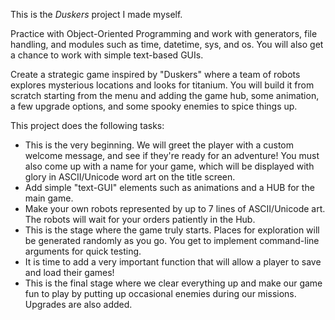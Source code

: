 This is the *Duskers* project I made myself.

Practice with Object-Oriented Programming and work with generators, file handling, and modules such as time, datetime, sys, and os. You will also get a chance to work with simple text-based GUIs.

Create a strategic game inspired by "Duskers" where a team of robots explores mysterious locations and looks for titanium. You will build it from scratch starting from the menu and adding the game hub, some animation, a few upgrade options, and some spooky enemies to spice things up.

This project does the following tasks:

* This is the very beginning. We will greet the player with a custom welcome message, and see if they're ready for an adventure! You must also come up with a name for your game, which will be displayed with glory in ASCII/Unicode word art on the title screen.
* Add simple "text-GUI" elements such as animations and a HUB for the main game.
* Make your own robots represented by up to 7 lines of ASCII/Unicode art. The robots will wait for your orders patiently in the Hub.
* This is the stage where the game truly starts. Places for exploration will be generated randomly as you go. You get to implement command-line arguments for quick testing.
* It is time to add a very important function that will allow a player to save and load their games!
* This is the final stage where we clear everything up and make our game fun to play by putting up occasional enemies during our missions. Upgrades are also added.



